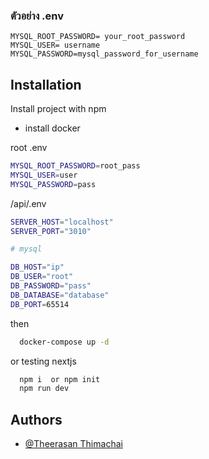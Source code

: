 
### ตัวอย่าง .env 


```.env
MYSQL_ROOT_PASSWORD= your_root_password
MYSQL_USER= username
MYSQL_PASSWORD=mysql_password_for_username
```

## Installation

Install project  with npm
 -  install docker 

root .env

```bash
MYSQL_ROOT_PASSWORD=root_pass
MYSQL_USER=user
MYSQL_PASSWORD=pass
```

 /api/.env
```bash
SERVER_HOST="localhost"
SERVER_PORT="3010"

# mysql 

DB_HOST="ip"
DB_USER="root"
DB_PASSWORD="pass"
DB_DATABASE="database"
DB_PORT=65514
```

then
```bash
  docker-compose up -d
```

or testing nextjs
```bash
  npm i  or npm init 
  npm run dev
```
    
## Authors

- [@Theerasan Thimachai](https://github.com/Theerasan23)

